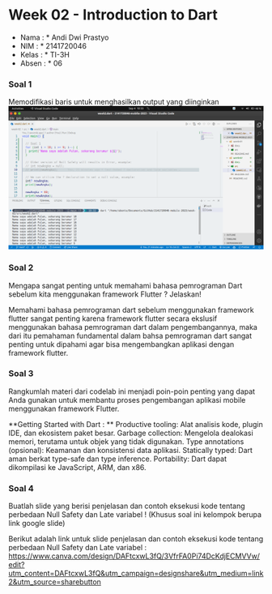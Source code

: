 # Week 02 - Introduction to Dart

* Nama : * Andi Dwi Prastyo
* NIM : * 2141720046
* Kelas : * TI-3H
* Absen : * 06

### Soal 1

Memodifikasi baris untuk menghasilkan output yang diinginkan
![image](./docs/soal1.png)

### Soal 2
Mengapa sangat penting untuk memahami bahasa pemrograman Dart sebelum kita menggunakan framework Flutter ? Jelaskan!

Memahami bahasa pemrograman dart sebelum menggunakan framework flutter sangat penting karena framework flutter secara ekslusif menggunakan bahasa pemrograman dart dalam pengembangannya, maka dari itu pemahaman fundamental dalam bahsa pemrograman dart sangat penting untuk dipahami agar bisa mengembangkan aplikasi dengan framework flutter.

### Soal 3
Rangkumlah materi dari codelab ini menjadi poin-poin penting yang dapat Anda gunakan untuk membantu proses pengembangan aplikasi mobile menggunakan framework Flutter.

**Getting Started with Dart : **
    Productive tooling: Alat analisis kode, plugin IDE, dan ekosistem paket besar.
    Garbage collection: Mengelola dealokasi memori, terutama untuk objek yang tidak digunakan.
    Type annotations (opsional): Keamanan dan konsistensi data aplikasi.
    Statically typed: Dart aman berkat type-safe dan type inference.
    Portability: Dart dapat dikompilasi ke JavaScript, ARM, dan x86.

### Soal 4
Buatlah slide yang berisi penjelasan dan contoh eksekusi kode tentang perbedaan Null Safety dan Late variabel ! (Khusus soal ini kelompok berupa link google slide)

Berikut adalah link untuk slide penjelasan dan contoh eksekusi kode tentang perbedaan Null Safety dan Late variabel :
https://www.canva.com/design/DAFtcxwL3fQ/3VfrFA0Pi74DcKdjECMVVw/edit?utm_content=DAFtcxwL3fQ&utm_campaign=designshare&utm_medium=link2&utm_source=sharebutton